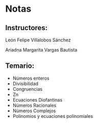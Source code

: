 Notas 
======

Instructores:
--------------

León Felipe Villalobos Sánchez 

Ariadna Margarita Vargas Bautista 

Temario:
---------
* Números enteros
* Divisibilidad
* Congruencias
* Zn
* Ecuaciones Diofantinas
* Números Racionales
* Números Complejos
* Polinomios y ecuaciones polinomiales

